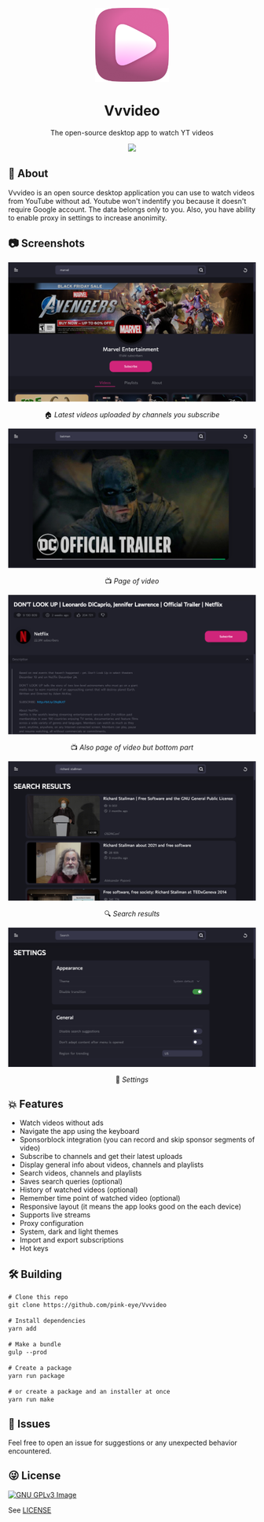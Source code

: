<p align="center"><img src="assets/icons/png/256x256.png" width="150"></p>

<h1 align="center">Vvvideo</h1>

<p align="center">The open-source desktop app to watch YT videos</p>

<p align="center">
<a href="https://www.gnu.org/licenses/gpl-3.0" alt="License: GPLv3">
<img src="https://img.shields.io/badge/License-GPL%20v3-blue.svg">
</a>
</p>

## 📄 About

Vvvideo is an open source desktop application you can use to watch videos from YouTube without ad. Youtube won't indentify you because it doesn't require Google account. The data belongs only to you. Also, you have ability to enable proxy in settings to increase anonimity.

## 📷 Screenshots

![Screenshot-Latest](<./assets/screenshots/screenshot(2).png>)

<p align="center">🏠 <em>Latest videos uploaded by channels you subscribe</em></p>

![Screenshot-Video](<./assets/screenshots/screenshot(3).png>)

<p align="center">📺 <em>Page of video</em></p>

![Screenshot-Channel](<./assets/screenshots/screenshot(4).png>)

<p align="center">📺 <em>Also page of video but bottom part</em></p>

![Screenshot-Trending](<./assets/screenshots/screenshot(1).png>)

<p align="center">🔍 <em>Search results</em></p>

![Screenshot-Settings](<./assets/screenshots/screenshot(5).png>)

<p align="center">🔧 <em>Settings</em></p>

## 💥 Features

-   Watch videos without ads
-   Navigate the app using the keyboard
-   Sponsorblock integration (you can record and skip sponsor segments of video)
-   Subscribe to channels and get their latest uploads
-   Display general info about videos, channels and playlists
-   Search videos, channels and playlists
-   Saves search queries (optional)
-   History of watched videos (optional)
-   Remember time point of watched video (optional)
-   Responsive layout (it means the app looks good on the each device)
-   Supports live streams
-   Proxy configuration
-   System, dark and light themes
-   Import and export subscriptions
-   Hot keys

## 🛠️ Building

```
# Clone this repo
git clone https://github.com/pink-eye/Vvvideo

# Install dependencies
yarn add

# Make a bundle
gulp --prod

# Create a package
yarn run package

# or create a package and an installer at once
yarn run make
```

## 🙏 Issues

Feel free to open an issue for suggestions or any unexpected behavior encountered.

## 😜 License

[![GNU GPLv3 Image](https://www.gnu.org/graphics/gplv3-127x51.png)](https://www.gnu.org/licenses/gpl-3.0.en.html)

See [LICENSE](https://github.com/pink-eye/Vvvideo/blob/main/LICENSE)
